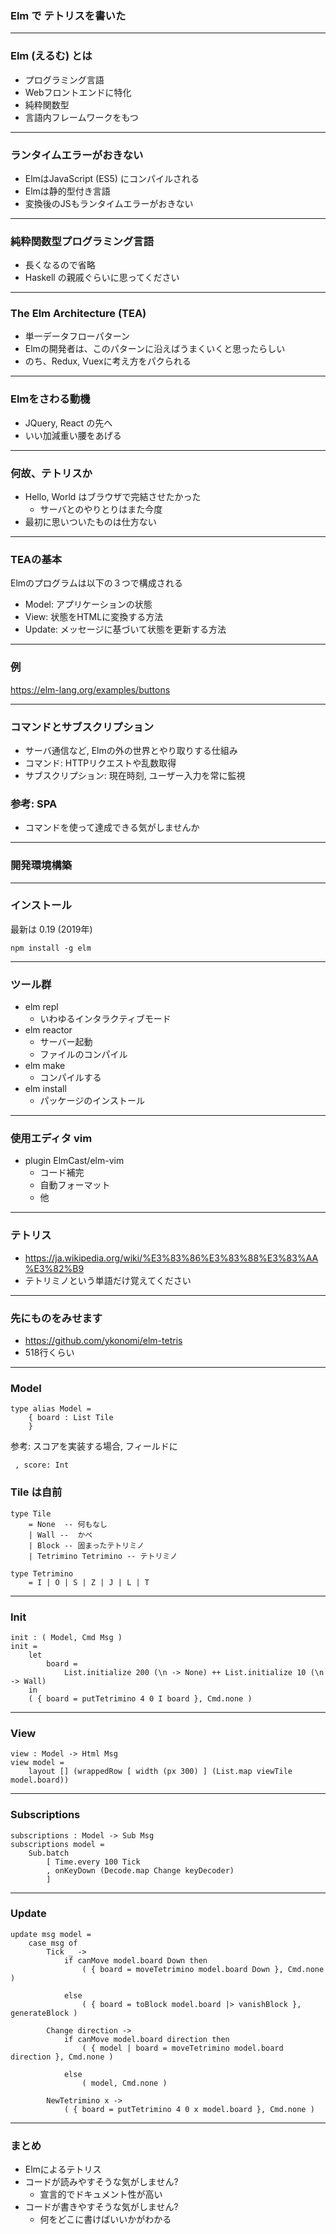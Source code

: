 ### Elm で テトリスを書いた

---

### Elm (えるむ) とは

- プログラミング言語
- Webフロントエンドに特化
- 純粋関数型
- 言語内フレームワークをもつ

---

### ランタイムエラーがおきない

- ElmはJavaScript (ES5) にコンパイルされる 
- Elmは静的型付き言語
- 変換後のJSもランタイムエラーがおきない

---

### 純粋関数型プログラミング言語

- 長くなるので省略
- Haskell の親戚ぐらいに思ってください

---

### The Elm Architecture (TEA)

- 単一データフローパターン
- Elmの開発者は、このパターンに沿えばうまくいくと思ったらしい
- のち、Redux, Vuexに考え方をパクられる

---

### Elmをさわる動機

- JQuery, React の先へ
- いい加減重い腰をあげる

---

### 何故、テトリスか

- Hello, World はブラウザで完結させたかった
  - サーバとのやりとりはまた今度
- 最初に思いついたものは仕方ない

---

### TEAの基本

Elmのプログラムは以下の３つで構成される

- Model: アプリケーションの状態
- View: 状態をHTMLに変換する方法
- Update: メッセージに基づいて状態を更新する方法

---

### 例

https://elm-lang.org/examples/buttons

---

### コマンドとサブスクリプション

- サーバ通信など, Elmの外の世界とやり取りする仕組み
- コマンド: HTTPリクエストや乱数取得
- サブスクリプション: 現在時刻, ユーザー入力を常に監視

>>>

### 参考: SPA

- コマンドを使って達成できる気がしませんか

---

### 開発環境構築

---

### インストール

最新は 0.19 (2019年)

```
npm install -g elm
```

---

### ツール群

- elm repl
    - いわゆるインタラクティブモード
- elm reactor
    - サーバー起動
    - ファイルのコンパイル
- elm make
    - コンパイルする
- elm install
    - パッケージのインストール

---

### 使用エディタ vim

- plugin ElmCast/elm-vim
  - コード補完
  - 自動フォーマット
  - 他

---

### テトリス

- https://ja.wikipedia.org/wiki/%E3%83%86%E3%83%88%E3%83%AA%E3%82%B9
- テトリミノという単語だけ覚えてください

---

### 先にものをみせます

- https://github.com/ykonomi/elm-tetris
- 518行くらい

---

### Model

```
type alias Model =
    { board : List Tile
    }
```

参考: スコアを実装する場合, フィールドに

```
 , score: Int
```

>>>

### Tile は自前

```
type Tile
    = None  -- 何もなし
    | Wall --  かべ
    | Block -- 固まったテトリミノ
    | Tetrimino Tetrimino -- テトリミノ

type Tetrimino
    = I | O | S | Z | J | L | T
```

---

### Init

```
init : ( Model, Cmd Msg )
init =
    let
        board =
            List.initialize 200 (\n -> None) ++ List.initialize 10 (\n -> Wall)
    in
    ( { board = putTetrimino 4 0 I board }, Cmd.none )
```

---

### View

```
view : Model -> Html Msg
view model =
    layout [] (wrappedRow [ width (px 300) ] (List.map viewTile model.board))
```

---

### Subscriptions

```
subscriptions : Model -> Sub Msg
subscriptions model =
    Sub.batch
        [ Time.every 100 Tick
        , onKeyDown (Decode.map Change keyDecoder)
        ]
```

---

### Update

```
update msg model =
    case msg of
        Tick _ ->
            if canMove model.board Down then
                ( { board = moveTetrimino model.board Down }, Cmd.none )

            else
                ( { board = toBlock model.board |> vanishBlock }, generateBlock )

        Change direction ->
            if canMove model.board direction then
                ( { model | board = moveTetrimino model.board direction }, Cmd.none )

            else
                ( model, Cmd.none )

        NewTetrimino x ->
            ( { board = putTetrimino 4 0 x model.board }, Cmd.none )
```

---

### まとめ

- Elmによるテトリス
- コードが読みやすそうな気がしません?
  - 宣言的でドキュメント性が高い
- コードが書きやすそうな気がしません?
  - 何をどこに書けばいいかがわかる



